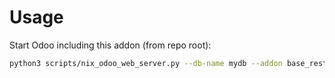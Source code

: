 # Usage

Start Odoo including this addon (from repo root):

```bash
python3 scripts/nix_odoo_web_server.py --db-name mydb --addon base_rest_demo
```
